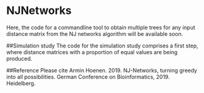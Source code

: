 # NJNetworks

Here, the code for a commandline tool to obtain multiple trees for any input distance matrix from the NJ networks algorithm will be available soon. 

##Simulation study
The code for the simulation study comprises a first step, where distance matrices with a proportion of equal values are being produced.

##Reference 
Please cite Armin Hoenen. 2019. NJ-Networks, turning greedy into all possibilities. German Conference on Bioinformatics, 2019. Heidelberg.
